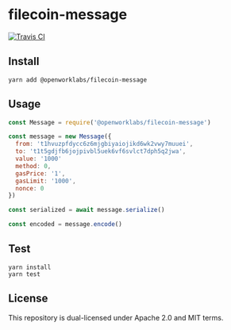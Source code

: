 # filecoin-message

[![Travis CI](https://travis-ci.org/openworklabs/filecoin-message.svg?branch=primary)](https://travis-ci.org/openworklabs/filecoin-message)

## Install

`yarn add @openworklabs/filecoin-message`

## Usage

```js
const Message = require('@openworklabs/filecoin-message')

const message = new Message({
  from: 't1hvuzpfdycc6z6mjgbiyaiojikd6wk2vwy7muuei',
  to: 't1t5gdjfb6jojpivbl5uek6vf6svlct7dph5q2jwa',
  value: '1000'
  method: 0,
  gasPrice: '1',
  gasLimit: '1000',
  nonce: 0
})

const serialized = await message.serialize()

const encoded = message.encode()
```

## Test
`yarn install`<br/>
`yarn test`

## License
This repository is dual-licensed under Apache 2.0 and MIT terms.

